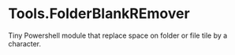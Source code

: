 # Tools.FolderBlankREmover
Tiny Powershell module that replace space on folder or file tile by a character.
